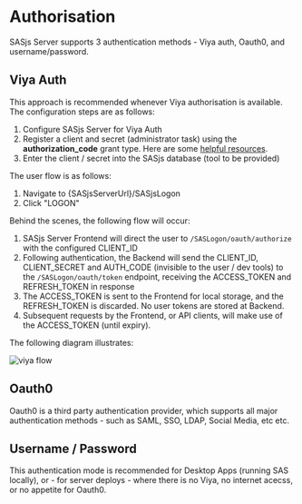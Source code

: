 # Authorisation

SASjs Server supports 3 authentication methods - Viya auth, Oauth0, and username/password.

## Viya Auth
This approach is recommended whenever Viya authorisation is available. The configuration steps are as follows:

1. Configure SASjs Server for Viya Auth
2. Register a client and secret (administrator task) using the **authorization_code** grant type.  Here are some [helpful resources](https://cli.sasjs.io/faq/#how-can-i-obtain-a-viya-client-and-secret).
3. Enter the client / secret into the SASjs database (tool to be provided)

The user flow is as follows:

1. Navigate to {SASjsServerUrl}/SASjsLogon
2. Click "LOGON"

Behind the scenes, the following flow will occur:

1. SASjs Server Frontend will direct the user to `/SASLogon/oauth/authorize` with the configured CLIENT_ID
2. Following authentication, the Backend will send the CLIENT_ID, CLIENT_SECRET and AUTH_CODE (invisible to the user / dev tools) to the `/SASLogon/oauth/token` endpoint, receiving the ACCESS_TOKEN and REFRESH_TOKEN in response
3. The ACCESS_TOKEN is sent to the Frontend for local storage, and the REFRESH_TOKEN is discarded.  No user tokens are stored at Backend.
4. Subsequent requests by the Frontend, or API clients, will make use of the ACCESS_TOKEN (until expiry).

The following diagram illustrates:

![viya flow](/img/viyaflow.svg)

## Oauth0

Oauth0 is a third party authentication provider, which supports all major authentication methods - such as SAML, SSO, LDAP, Social Media, etc etc.

## Username / Password
This authentication mode is recommended for Desktop Apps (running SAS locally), or - for server deploys - where there is no Viya, no internet acecss, or no appetite for Oauth0.



